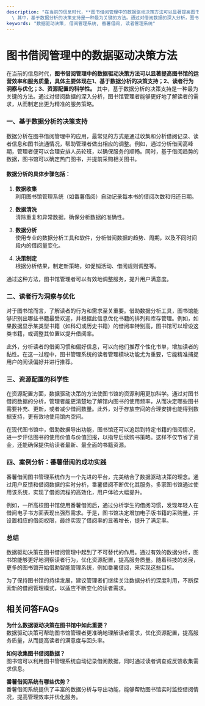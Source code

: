 ```yaml
---
description: "在当前的信息时代，**图书借阅管理中的数据驱动决策方法可以显著提高图书馆的运营效率和服务质量，具体主要体现在1、基于数据分析的决策支持；2、读者行为洞察与优化；3、资源配置的科学性。**\
  \ 其中，基于数据分析的决策支持是一种最为关键的方法。通过对借阅数据的深入分析，图书馆管理者能够更好地了解读者的需求，从而制定出更为精准的服务策略。"
keywords: "数据驱动决策, 借阅管理系统, 番薯借阅, 读者管理系统"
---
```

# 图书借阅管理中的数据驱动决策方法

在当前的信息时代，**图书借阅管理中的数据驱动决策方法可以显著提高图书馆的运营效率和服务质量，具体主要体现在1、基于数据分析的决策支持；2、读者行为洞察与优化；3、资源配置的科学性。** 其中，基于数据分析的决策支持是一种最为关键的方法。通过对借阅数据的深入分析，图书馆管理者能够更好地了解读者的需求，从而制定出更为精准的服务策略。

### **一、基于数据分析的决策支持**

数据分析在图书借阅管理中的应用，最常见的方式是通过收集和分析借阅记录、读者信息和图书流通情况，帮助管理者做出相应的调整。例如，通过分析借阅高峰期，管理者便可以合理安排人员轮班，以确保服务的顺畅。同时，基于借阅趋势的数据，图书馆可以确定热门图书，并提前采购相关图书。

#### 数据分析的具体步骤包括：

1. **数据收集**  
   利用图书馆管理系统（如番薯借阅）自动记录每本书的借阅次数和归还日期。

2. **数据清洗**  
   清除重复和异常数据，确保分析数据的准确性。

3. **数据分析**  
   使用专业的数据分析工具和软件，分析借阅数据的趋势、周期，以及不同时间段内的借阅量变化。

4. **决策制定**  
   根据分析结果，制定新策略，如促销活动、借阅规则调整等。

通过这种方法，图书馆管理者可以有效地调整服务，提升用户满意度。

### **二、读者行为洞察与优化**

对于图书馆而言，了解读者的行为和需求至关重要。借助数据分析工具，图书馆能够识别出哪些书籍最受欢迎，并根据此信息优化书籍的排列和库存管理。例如，如果数据显示某类型书籍（如科幻或历史书籍）的借阅率特别高，图书馆可以增设这类书籍，或调整其位置以提升借阅率。

此外，分析读者的借阅习惯和偏好信息，可以向他们推荐个性化书单，增加读者的黏性。在这一过程中，图书管理系统的读者管理模块功能尤为重要，它能精准捕捉用户的阅读偏好并进行推荐。

### **三、资源配置的科学性**

在资源配置方面，数据驱动决策的方法使图书馆的资源利用更加科学。通过对图书借阅数据的分析，管理者能更清楚地了解馆内图书的使用频率，从而决定哪些图书需要补充、更新，或者减少借阅数量。此外，对于存放空间的合理安排也能得到数据支持，更有效地使用馆内空间。

在现代图书馆中，借助数据导出功能，图书馆还可以追踪到特定书籍的借阅情况，进一步评估图书的使用价值与价值回报，以指导后续购书策略。这样不仅节省了资金，还能确保提供给读者最新、最全面的书籍资源。

### **四、案例分析：番薯借阅的成功实践**

番薯借阅图书管理系统作为一个先进的平台，完美结合了数据驱动决策的理念。通过用户反馈和借阅数据的实时分析，番薯借阅不断优化其服务。多家图书馆通过使用该系统，实现了借阅流程的高效化，用户体验大幅提升。

例如，一所高校图书馆使用番薯借阅后，通过分析学生的借阅习惯，发现年轻人在借阅电子书方面表现出强烈需求。于是，图书馆决定增加电子版书籍的采购量，并设置相应的借阅权限，最终实现了借阅率的显著增长，提升了满足率。

### 总结

数据驱动决策在图书借阅管理中起到了不可替代的作用。通过有效的数据分析，图书馆能够更好地洞察读者行为，优化资源配置，提高服务质量。随着科技的发展，更多的图书馆开始借助智能管理系统，例如番薯借阅，来实现这些目标。

为了保持图书馆的持续发展，建议管理者们继续关注数据分析的深度利用，不断探索新的借阅管理模式，以适应不断变化的读者需求。

## 相关问答FAQs

**为什么数据驱动决策在图书馆中如此重要？**  
数据驱动决策可帮助图书馆管理者更准确地理解读者需求，优化资源配置，提高服务质量，从而提高读者的满意度与回头率。

**如何收集图书借阅数据？**  
图书馆可以利用图书管理系统自动记录借阅数据，同时通过读者调查或反馈收集需求信息。

**番薯借阅系统有哪些优势？**  
番薯借阅系统提供了丰富的数据分析与导出功能，能够帮助图书馆实时监控借阅情况，提高管理效率并优化服务。
